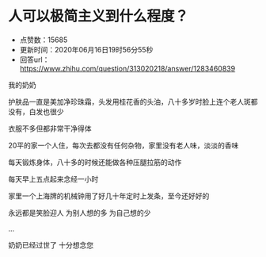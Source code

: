 # 人可以极简主义到什么程度？
- 点赞数：15685
- 更新时间：2020年06月16日19时56分55秒
- 回答url：https://www.zhihu.com/question/313020218/answer/1283460839
<body>
 <p data-pid="nXPjtVq3">我的奶奶</p>
 <p data-pid="VaBUIDIn">护肤品一直是美加净珍珠霜，头发用桂花香的头油，八十多岁时脸上连个老人斑都没有，白发也很少</p>
 <p data-pid="SSiM_0oy">衣服不多但都非常干净得体</p>
 <p data-pid="cB8gdJvH">20平的家一个人住，每次去都没有任何杂物，家里没有老人味，淡淡的香味</p>
 <p data-pid="e2ygL1AA">每天锻炼身体，八十多的时候还能做各种压腿拉筋的动作</p>
 <p data-pid="BmNqrejq">每天早上五点起来念经一小时</p>
 <p data-pid="-PPSPIh3">家里一个上海牌的机械钟用了好几十年定时上发条，至今还好好的</p>
 <p data-pid="C7Pn0O9Z">永远都是笑脸迎人 为别人想的多 为自己想的少</p>
 <p data-pid="6Ku6VSec">…</p>
 <p data-pid="G48qOx7l">奶奶已经过世了 十分想念您</p>
</body>